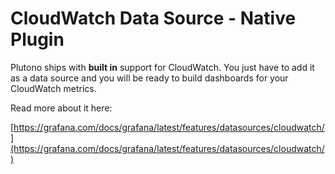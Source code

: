 # CloudWatch Data Source -  Native Plugin

Plutono ships with **built in** support for CloudWatch. You just have to add it as a data source and you will be ready to build dashboards for your CloudWatch metrics.

Read more about it here:

[https://grafana.com/docs/grafana/latest/features/datasources/cloudwatch/](https://grafana.com/docs/grafana/latest/features/datasources/cloudwatch/)
